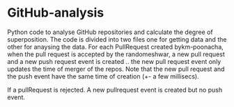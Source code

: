 # GitHub-analysis
Python code to analyse GitHub repositories and calculate the degree of superposition. The code is divided into two files one for getting data and the other for anaysing the data.
For each PullRequest created bykm-poonacha, when the pull request is accepted by the randomeshwar, a new pull request and a new push request event is created .. the new pull request event only updates the time of merger of the repos. Note that the new pull request and the  push event have the same time of creation (+- a few millisecs).

If a pullRequest is rejected. A new pullrequest event is created but no push event. 
